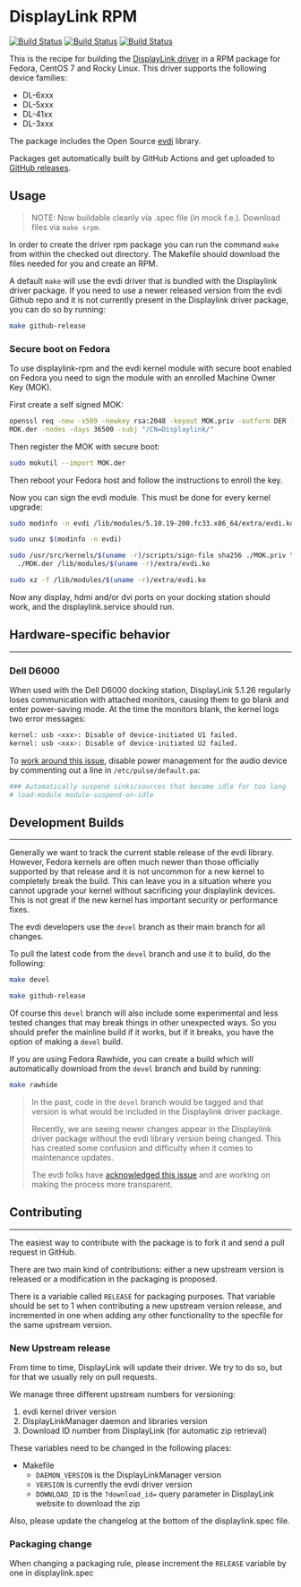 # DisplayLink RPM

[![Build Status](https://github.com/displaylink-rpm/displaylink-rpm/actions/workflows/buildcheck.yml/badge.svg)](https://github.com/displaylink-rpm/displaylink-rpm/actions/workflows/buildcheck.yml)
[![Build Status](https://github.com/displaylink-rpm/displaylink-rpm/actions/workflows/devbuild.yml/badge.svg)](https://github.com/displaylink-rpm/displaylink-rpm/actions/workflows/devbuild.yml)
[![Build Status](https://github.com/displaylink-rpm/displaylink-rpm/actions/workflows/rawhidebuilds.yml/badge.svg)](https://github.com/displaylink-rpm/displaylink-rpm/actions/workflows/rawhidebuilds.yml)

This is the recipe for building the [DisplayLink driver][displaylink]
in a RPM package for Fedora, CentOS 7 and Rocky Linux. This driver supports the following
device families:

- DL-6xxx
- DL-5xxx
- DL-41xx
- DL-3xxx

The package includes the Open Source [evdi][evdi] library.

Packages get automatically built by GitHub Actions and get uploaded to
[GitHub releases][releases].

[displaylink]: http://www.displaylink.com/
[evdi]: https://github.com/DisplayLink/evdi
[releases]: https://github.com/displaylink-rpm/displaylink-rpm/releases

## Usage

> NOTE: Now buildable cleanly via .spec file (in mock f.e.). Download files
> via `make srpm`.

In order to create the driver rpm package you can run the command `make` from
within the checked out directory. The Makefile should download the files needed
for you and create an RPM.

A default `make` will use the evdi driver that is bundled with the Displaylink
driver package. If you need to use a newer released version from the evdi Github
repo and it is not currently present in the Displaylink driver package, you can
do so by running:

```bash
make github-release
```

### Secure boot on Fedora

To use displaylink-rpm and the evdi kernel module with secure boot enabled on
Fedora you need to sign the module with an enrolled Machine Owner Key (MOK).

First create a self signed MOK:

``` bash
openssl req -new -x509 -newkey rsa:2048 -keyout MOK.priv -outform DER -out \
MOK.der -nodes -days 36500 -subj "/CN=Displaylink/"
```

Then register the MOK with secure boot:

``` bash
sudo mokutil --import MOK.der
```

Then reboot your Fedora host and follow the instructions to enroll the key.

Now you can sign the evdi module. This must be done for every kernel upgrade:

``` bash
sudo modinfo -n evdi /lib/modules/5.10.19-200.fc33.x86_64/extra/evdi.ko.xz

sudo unxz $(modinfo -n evdi)

sudo /usr/src/kernels/$(uname -r)/scripts/sign-file sha256 ./MOK.priv \
  ./MOK.der /lib/modules/$(uname -r)/extra/evdi.ko

sudo xz -f /lib/modules/$(uname -r)/extra/evdi.ko
```

Now any display, hdmi and/or dvi ports on your docking station should work,
and the displaylink.service should run.

## Hardware-specific behavior

---

### Dell D6000

When used with the Dell D6000 docking station, DisplayLink 5.1.26 regularly
loses communication with attached monitors, causing them to go blank and enter
power-saving mode.  At the time the monitors blank, the kernel logs two error
messages:

``` bash
kernel: usb <xxx>: Disable of device-initiated U1 failed.
kernel: usb <xxx>: Disable of device-initiated U2 failed.
```

To [work around this issue][workaround], disable power management for the audio
device by commenting out a line in `/etc/pulse/default.pa`:

``` bash
### Automatically suspend sinks/sources that become idle for too long
# load-module module-suspend-on-idle
```

[workaround]: https://displaylink.org/forum/showpost.php?p=85116

## Development Builds

---

Generally we want to track the current stable release of the evdi library.
However, Fedora kernels are often much newer than those officially supported by
that release and it is not uncommon for a new kernel to completely break the
build. This can leave you in a situation where you cannot upgrade your kernel
without sacrificing your displaylink devices. This is not great if the new
kernel has important security or performance fixes.

The evdi developers use the `devel` branch as their main branch for all changes.

To pull the latest code from the `devel` branch and use it to build, do the
following:

``` bash
make devel

make github-release
```

Of course this `devel` branch will also include some experimental and less
tested changes that may break things in other unexpected ways. So you should
prefer the mainline build if it works, but if it breaks, you have the option of
making a `devel` build.

If you are using Fedora Rawhide, you can create a build which will automatically
download from the `devel` branch and build by running:

``` bash
make rawhide
```

> In the past, code in the `devel` branch would be tagged and that version is what
> would be included in the Displaylink driver package.
>
> Recently, we are seeing newer changes appear in the Displaylink driver package
> without the evdi library version being changed. This has created some confusion
> and difficulty when it comes to maintenance updates.
>
> The evdi folks have [acknowledged this issue][roadmap_discussion] and are
> working on making the process more transparent.

[roadmap_discussion]: https://github.com/DisplayLink/evdi/issues/309#issuecomment-979831346

## Contributing

---

The easiest way to contribute with the package is to fork it and send
a pull request in GitHub.

There are two main kind of contributions: either a new upstream
version is released or a modification in the packaging is proposed.

There is a variable called `RELEASE` for packaging purposes. That
variable should be set to 1 when contributing a new upstream version
release, and incremented in one when adding any other functionality to
the specfile for the same upstream version.

### New Upstream release

From time to time, DisplayLink will update their driver. We try to do
so, but for that we usually rely on pull requests.

We manage three different upstream numbers for versioning:

1. evdi kernel driver version
2. DisplayLinkManager daemon and libraries version
3. Download ID number from DisplayLink (for automatic zip retrieval)

These variables need to be changed in the following places:

- Makefile
  - `DAEMON_VERSION` is the DisplayLinkManager version
  - `VERSION` is currently the evdi driver version
  - `DOWNLOAD_ID` is the `?download_id=` query parameter in
    DisplayLink website to download the zip

Also, please update the changelog at the bottom of the
displaylink.spec file.

### Packaging change

When changing a packaging rule, please increment the `RELEASE`
variable by one in displaylink.spec
